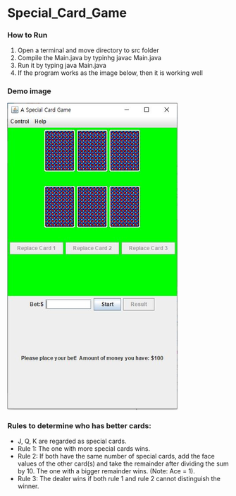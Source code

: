 # Special_Card_Game

### How to Run
1. Open a terminal and move directory to src folder
2. Compile the Main.java by typinhg javac Main.java
3. Run it by typing java Main.java 
4. If the program works as the image below, then it is working well

### Demo image

![](images/card%20game.JPG)

### Rules to determine who has better cards:
- J, Q, K are regarded as special cards.
- Rule 1: The one with more special cards wins.
- Rule 2: If both have the same number of special cards, add the face values of the other card(s) and take the remainder after dividing the sum by 10. The one with a bigger remainder wins. (Note: Ace = 1).
- Rule 3: The dealer wins if both rule 1 and rule 2 cannot distinguish the winner.
